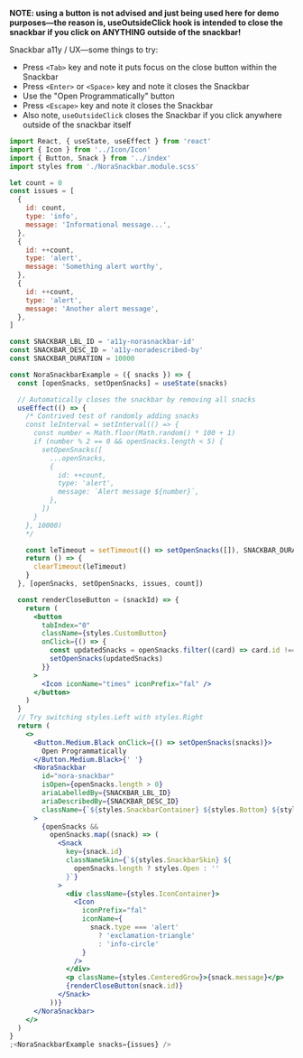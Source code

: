 **NOTE: using a button is not advised and just being used here for demo purposes—the reason is, useOutsideClick hook is intended to close the snackbar if you click on ANYTHING outside of the snackbar!**

Snackbar a11y / UX—some things to try:

- Press `<Tab>` key and note it puts focus on the close button within the Snackbar
- Press `<Enter>` or `<Space>` key and note it closes the Snackbar
- Use the "Open Programmatically" button
- Press `<Escape>` key and note it closes the Snackbar
- Also note, `useOutsideClick` closes the Snackbar if you click anywhere outside of the snackbar itself

```jsx
import React, { useState, useEffect } from 'react'
import { Icon } from '../Icon/Icon'
import { Button, Snack } from '../index'
import styles from './NoraSnackbar.module.scss'

let count = 0
const issues = [
  {
    id: count,
    type: 'info',
    message: 'Informational message...',
  },
  {
    id: ++count,
    type: 'alert',
    message: 'Something alert worthy',
  },
  {
    id: ++count,
    type: 'alert',
    message: 'Another alert message',
  },
]

const SNACKBAR_LBL_ID = 'a11y-norasnackbar-id'
const SNACKBAR_DESC_ID = 'a11y-noradescribed-by'
const SNACKBAR_DURATION = 10000

const NoraSnackbarExample = ({ snacks }) => {
  const [openSnacks, setOpenSnacks] = useState(snacks)

  // Automatically closes the snackbar by removing all snacks
  useEffect(() => {
    /* Contrived test of randomly adding snacks
    const leInterval = setInterval(() => {
      const number = Math.floor(Math.random() * 100 + 1)
      if (number % 2 == 0 && openSnacks.length < 5) {
        setOpenSnacks([
          ...openSnacks,
          {
            id: ++count,
            type: 'alert',
            message: `Alert message ${number}`,
          },
        ])
      }
    }, 10000)
    */

    const leTimeout = setTimeout(() => setOpenSnacks([]), SNACKBAR_DURATION)
    return () => {
      clearTimeout(leTimeout)
    }
  }, [openSnacks, setOpenSnacks, issues, count])

  const renderCloseButton = (snackId) => {
    return (
      <button
        tabIndex="0"
        className={styles.CustomButton}
        onClick={() => {
          const updatedSnacks = openSnacks.filter((card) => card.id !== snackId)
          setOpenSnacks(updatedSnacks)
        }}
      >
        <Icon iconName="times" iconPrefix="fal" />
      </button>
    )
  }
  // Try switching styles.Left with styles.Right
  return (
    <>
      <Button.Medium.Black onClick={() => setOpenSnacks(snacks)}>
        Open Programmatically
      </Button.Medium.Black>{' '}
      <NoraSnackbar
        id="nora-snackbar"
        isOpen={openSnacks.length > 0}
        ariaLabelledBy={SNACKBAR_LBL_ID}
        ariaDescribedBy={SNACKBAR_DESC_ID}
        className={`${styles.SnackbarContainer} ${styles.Bottom} ${styles.Left}`}
      >
        {openSnacks &&
          openSnacks.map((snack) => (
            <Snack
              key={snack.id}
              classNameSkin={`${styles.SnackbarSkin} ${
                openSnacks.length ? styles.Open : ''
              }`}
            >
              <div className={styles.IconContainer}>
                <Icon
                  iconPrefix="fal"
                  iconName={
                    snack.type === 'alert'
                      ? 'exclamation-triangle'
                      : 'info-circle'
                  }
                />
              </div>
              <p className={styles.CenteredGrow}>{snack.message}</p>
              {renderCloseButton(snack.id)}
            </Snack>
          ))}
      </NoraSnackbar>
    </>
  )
}
;<NoraSnackbarExample snacks={issues} />
```
